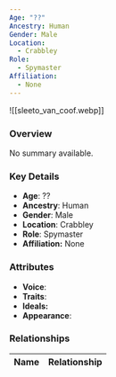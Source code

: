 ```yaml
---
Age: "??"
Ancestry: Human
Gender: Male
Location:
  - Crabbley
Role:
  - Spymaster
Affiliation:
  - None
---
```


![[sleeto_van_coof.webp]]

### Overview
No summary available.

### Key Details
- **Age**: ??
- **Ancestry**: Human
- **Gender**: Male
- **Location**: Crabbley
- **Role**: Spymaster
- **Affiliation:** None

### Attributes
- **Voice**: 
- **Traits**: 
- **Ideals:** 
- **Appearance**:

### Relationships

| Name  | Relationship |
| ----- | ------------ |
